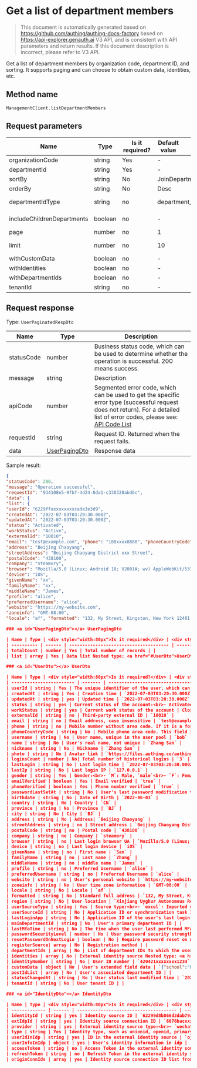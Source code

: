 # Get a list of department members

<!--
Warning⚠️:
Do not modify this document directly,
https://github.com/Authing/authing-docs-factory
Use this project to generate
-->

<LastUpdated />

> This document is automatically generated based on https://github.com/authing/authing-docs-factory based on https://api-explorer.genauth.ai V3 API, and is consistent with API parameters and return results. If this document description is incorrect, please refer to V3 API.

Get a list of department members by organization code, department ID, and sorting. It supports paging and can choose to obtain custom data, identities, etc.

## Method name

`ManagementClient.listDepartmentMembers`

## Request parameters

| Name                       | Type    | <div style="width:80px">Is it required?</div> | <div style="width:60px">Default value</div> | <div style="width:300px">Description</div>               | <div style="width:200px">Sample value</div> |
| -------------------------- | ------- | --------------------------------------------- | ------------------------------------------- | -------------------------------------------------------- | ------------------------------------------- |
| organizationCode           | string  | Yes                                           | -                                           | Organization code                                        | `steamory`                                  |
| departmentId               | string  | Yes                                           | -                                           | Department ID, root department is `root`                 | `root`                                      |
| sortBy                     | string  | No                                            | JoinDepartmentAt                            | Sort by                                                  | `JoinDepartmentAt`                          |
| orderBy                    | string  | No                                            | Desc                                        | In ascending or descending order                         | `Desc`                                      |
| departmentIdType           | string  | no                                            | department_id                               | The type of department ID used in this call              | `department_id`                             |
| includeChildrenDepartments | boolean | no                                            | -                                           | Whether to include members of child departments          |                                             |
| page                       | number  | no                                            | 1                                           | Current page number, starting from 1                     | `1`                                         |
| limit                      | number  | no                                            | 10                                          | Number per page, maximum cannot exceed 50, default is 10 | `10`                                        |
| withCustomData             | boolean | no                                            | -                                           | Whether to get custom data                               | `true`                                      |
| withIdentities             | boolean | no                                            | -                                           | Whether to get identities                                | `true`                                      |
| withDepartmentIds          | boolean | no                                            | -                                           | Whether to get a list of department IDs                  | `true`                                      |
| tenantId                   | string  | no                                            | -                                           | Tenant ID                                                | `623c20b2a062aaaaf41b17da`                  |

## Request response

Type: `UserPaginatedRespDto`

| Name       | Type                                       | Description                                                                                                                                                                                                                                                                                                                                         |
| ---------- | ------------------------------------------ | --------------------------------------------------------------------------------------------------------------------------------------------------------------------------------------------------------------------------------------------------------------------------------------------------------------------------------------------------- |
| statusCode | number                                     | Business status code, which can be used to determine whether the operation is successful. 200 means success.                                                                                                                                                                                                                                        |
| message    | string                                     | Description                                                                                                                                                                                                                                                                                                                                         |
| apiCode    | number                                     | Segmented error code, which can be used to get the specific error type (successful request does not return). For a detailed list of error codes, please see: [API Code List](https://api-explorer.genauth.ai/?tag=group/%E5%BC%80%E5%8F%91%E5%87%86%E5%A4%87#tag/%E5%BC%80%E5%8F%91%E5%87%86%E5%A4%87/%E9%94%99%E8%AF%AF%E5%A4%84%E7%90%86/apiCode) |
| requestId  | string                                     | Request ID. Returned when the request fails.                                                                                                                                                                                                                                                                                                        |
| data       | <a href="#UserPagingDto">UserPagingDto</a> | Response data                                                                                                                                                                                                                                                                                                                                       |

Sample result:

````json
{
"statusCode": 200,
"message": "Operation successful",
"requestId": "934108e5-9fbf-4d24-8da1-c330328abd6c",
"data": {
"list": {
"userId": "6229ffaxxxxxxxxcade3e3d9",
"createdAt": "2022-07-03T03:20:30.000Z",
"updatedAt": "2022-07-03T03:20:30.000Z",
"status": "Activated",
"workStatus": "Active",
"externalId": "10010",
"email": "test@example.com", "phone": "188xxxx8888", "phoneCountryCode": "+86", "username": "bob", "name": "Zhang San", "nickname": "xxxx", "photo": "https://files.authing.co/authing-console/default-user-avatar.png", "loginsCount": 3, "lastLogin": "2022-07-03T03:20:30.000Z", "lastIp": "127.0.0.1", "gender": "M", "emailVerified": true, "phoneVerified": true, "passwordLastSetAt": "2022-07-03T03:20:30.000Z", "birthdate": "2022-06-03", "country": "CN", "province": "BJ", "city": "BJ",
"address": "Beijing Chaoyang",
"streetAddress": "Beijing Chaoyang District xxx Street",
"postalCode": "438100",
"company": "steamory",
"browser": "Mozilla/5.0 (Linux; Android 10; V2001A; wv) AppleWebKit/537.36 (KHTML, like Gecko) Version/4.0 Chrome/87.0.4280.141 Mobile Safari/537.36 VivoBrowser/10.2.10.0",
"device": "iOS",
"givenName": "xx",
"familyName": "xx",
"middleName": "James",
"profile": "alice",
"preferredUsername": "alice",
"website": "https://my-website.com",
"zoneinfo": "GMT-08:00",
"locale": "af", "formatted": "132, My Street, Kingston, New York 12401.", "region": "Xinjiang Uyghur Autonomous Region", "userSourceType": "register", "passwordSecurityLevel": 1, "departmentIds": "[\"624d930c3xxxx5c08dd4986e\",\"624d93102xxxx012f33cd2fe\"]", "identities": { "identityId": "62299d8b866d2dab79a89dc4", "extIdpId": "6076bacxxxxxxxxd80d993b5", "provider": "wechat", "type": "openid", "userIdInIdp": "oj7Nq05R-RRaqak0_YlMLnnIwsvg", "accessToken": "57_fK0xgSL_NwVlS-gmUwlMQ2N6AONNIOAYxxxx", "refreshToken": "57_IZFu91Ak1Wg6DRytZFFIOd3upNF5lH7vPxxxxx", "originConnIds": "[\"605492ac41xxxxe0362f0707\"]" }, "identityNumber": "420421xxxxxxxx1234", "customData": { "school": "Peking University", "age": 22 }, "statusChangedAt": "2022-07-03T03:20:30.000Z" } } } ``` ## Data structure

### <a id="UserPagingDto"></a> UserPagingDto

| Name | Type | <div style="width:80px">Is it required</div> | <div style="width:300px">Description</div> | <div style="width:200px">Sample value</div> |
| ---------- | ------ | -------------------------------------- | --------------------------------------------------- | ------------------------------------- |
| totalCount | number | Yes | Total number of records | |
| list | array | Yes | Data list Nested type: <a href="#UserDto">UserDto</a>. | |

### <a id="UserDto"></a> UserDto

| Name | Type | <div style="width:80px">Is it required?</div> | <div style="width:300px">Description</div> | <div style="width:200px">Sample value</div> |
| ------------------------ | ------- | -------------------------------------- | ------------------------------------------------------------------------------------------------------------------------------------------------------------------------------------------------------------- | -------------------------------------------------------------------------------------------------------------------------------------------------------------------------------- |
| userId | string | Yes | The unique identifier of the user, which can be user ID, user name, email address, mobile phone number, externalId, or ID in the external identity source. For details, see the description of the userIdType field. The default is user id. | `6229ffaxxxxxxxxcade3e3d9` |
| createdAt | string | Yes | Creation time | `2022-07-03T03:20:30.000Z` |
| updatedAt | string | yes | Updated time | `2022-07-03T03:20:30.000Z` |
| status | string | yes | Current status of the account:<br>- Activated: Normal status<br>- Suspended: Deactivated<br>- Deactivated: Disabled<br>- Resigned: Resigned<br>- Archived: Archived<br> | Suspended |
| workStatus | string | yes | Current work status of the account | Closed |
| externalId | string | no | Third-party external ID | `10010` |
| email | string | no | Email address, case insensitive | `test@example.com` |
| phone | string | no | Mobile number without area code. If it is a foreign mobile number, please specify the area code in the phoneCountryCode parameter. | `188xxxx8888` |
| phoneCountryCode | string | No | Mobile phone area code. This field is optional for mobile phone numbers in mainland China. The GenAuth SMS service does not yet support international mobile phone numbers. You need to configure the corresponding international SMS service in the GenAuth console. For a complete list of mobile phone area codes, please refer to https://en.wikipedia.org/wiki/List_of_country_calling_codes. | `+86` |
| username | string | No | User name, unique in the user pool | `bob` |
| name | string | No | User's real name, not unique | `Zhang San` |
| nickname | string | No | Nickname | `Zhang San` |
| photo | string | No | Avatar link | `https://files.authing.co/authing-console/default-user-avatar.png` |
| loginsCount | number | No| Total number of historical logins | `3` |
| lastLogin | string | No | Last login time | `2022-07-03T03:20:30.000Z` |
| lastIp | string | No | Last login IP | `127.0.0.1` |
| gender | string | Yes | Gender:<br>- `M`: Male, `male`<br>- `F`: Female, `female`<br>- `U`: Unknown, `unknown`<br> | M |
| emailVerified | boolean | Yes | Email verified | `true` |
| phoneVerified | boolean | Yes | Phone number verified | `true` |
| passwordLastSetAt | string | No | User's last password modification time | `2022-07-03T03:20:30.000Z` |
| birthdate | string | No | Date of Birth | `2022-06-03` |
| country | string | No | Country | `CN` |
| province | string | No | Province | `BJ` |
| city | string | No | City | `BJ` |
| address | string | No | Address| `Beijing Chaoyang` |
| streetAddress | string | no | Street address | `Beijing Chaoyang District xxx Street` |
| postalCode | string | no | Postal code | `438100` |
| company | string | no | Company | `steamory` |
| browser | string | no | Last login browser UA | `Mozilla/5.0 (Linux; Android 10; V2001A; wv) AppleWebKit/537.36 (KHTML, like Gecko) Version/4.0 Chrome/87.0.4280.141 Mobile Safari/537.36 VivoBrowser/10.2.10.0` |
| device | string | no | Last login device | `iOS` |
| givenName | string | no | First name | `San` |
| familyName | string | no | Last name | `Zhang` |
| middleName | string | no | middle name | `James` |
| profile | string | no | Preferred Username | `alice` |
| preferredUsername | string | no | Preferred Username | `alice` |
| website | string | no | User's personal website | `https://my-websitee.com` |
| zoneinfo | string | No | User time zone information | `GMT-08:00` |
| locale | string | No | Locale | `af` |
| formatted | string | No | Standard full address | `132, My Street, Kingston, New York 12401.` |
| region | string | No | User location | `Xinjiang Uyghur Autonomous Region` |
| userSourceType | string | Yes | Source type:<br>- `excel`: Imported via excel<br>- `register`: User self-registration<br>- `adminCreated`: Manual creation by the administrator backend (including creating users using the management API)<br>- `syncTask`: Synchronization task of the synchronization center <br> | excel |
| userSourceId | string | No | Application ID or synchronization task ID | |
| lastLoginApp | string | No | Application ID of the user's last login | |
| mainDepartmentId | string | No | User's primary department ID | |
| lastMfaTime | string | No | The time when the user last performed MFA authentication | |
| passwordSecurityLevel | number | No | User password security strength level | `1` |
| resetPasswordOnNextLogin | boolean | No | Require password reset on next login | |
| registerSource| array | No | Registration method | |
| departmentIds | array | No | List of department IDs to which the user belongs | `["624d930c3xxxx5c08dd4986e","624d93102xxxx012f33cd2fe"]` |
| identities | array | No | External identity source Nested type: <a href="#IdentityDto">IdentityDto</a>. | |
| identityNumber | string | No | User ID number | `420421xxxxxxxx1234` |
| customData | object | No | User's extended field data | `{"school":"Peking University","age":22}` |
| postIdList | array | No | User's associated department ID | |
| statusChangedAt | string | No | User status last modified time | `2022-07-03T03:20:30.000Z` |
| tenantId | string | No | User tenant ID | |

### <a id="IdentityDto"></a> IdentityDto

| Name | Type | <div style="width:80px">Is it required</div> | <div style="width:300px">Description</div> | <div style="width:200px">Sample value</div> |
| ------------- | ------ | -------------------------------------- | --------------------------------------------------------------------------------------------------------------------------------------------------------------------------------------------------------------------------------------------------------------------------------------------------------------------------------------------------------------------------------------------------------------------------------------------------------------------------------------------------------------------------------------------------------------------------------------------------------------------------------------------------------------------------------------------------------------------------------------------------------------------------------------------------------------------------------------------------------------------------------------------------------------------------------------------------------------------------------------------------------------------------------------------------------------------------------------------------------------------------------------------------------------------------------------------------------------------------------------------------------------------------- | ------------------------------------------- |
| identityId | string | yes | Identity source ID | `62299d8b866d2dab79a89dc4` |
| extIdpId | string | yes | Identity source connection ID | `6076bacxxxxxxxxd80d993b5` |
| provider | string | yes | External identity source type:<br>- `wechat`: WeChat<br>- `qq`: QQ<br>- `wechatwork`: WeChat for Business<br>- `dingtalk`: DingTalk<br>- `weibo`: Weibo<br>- `github`: GitHub<br>- `alipay`: Alipay<br>- `baidu`: Baidu<br>- `lark`: Feishu<br>- `welink`: Welink<br>- `yidun`: NetEase Yidun<br>- `qingcloud`: Qingyun<br>- `google`: Google<br>- `gitlab`: GitLab<br>- `gitee`: Gitee<br>- `twitter`: Twitter<br>- `facebook`: Facebook<br>- `slack`: Slack<br>- `linkedin`: Linkedin<br>- `instagram`: Instagram<br>- `oidc`: OIDC-type enterprise identity source<br>- `oauth2`: OAuth2-type enterprise identity source<br>- `saml`: SAML-type enterprise identity source<br>- `ldap`: LDAP-type enterprise identity source<br>- `ad`: AD-type enterprise identity source<br>- `cas`: CAS-type enterprise identity source<br>- `azure-ad`: Azure AD-type enterprise identity source<br> | oidc |
| type | string | Yes | Identity type, such as unionid, openid, primary | `openid` |
| userIdInIdp | string | yes | ID in the external identity source | `oj7Nq05R-RRaqak0_YlMLnnIwsvg` |
| userInfoInIdp | object | yes | User's identity information in idp | |
| accessToken | string | no | Access Token in the external identity source (this parameter is only returned when the user actively obtains it, and will not be returned by the management side interface).| `57_fK0xgSL_NwVlS-gmUwlMQ2N6AONNIOAYxxxx` |
| refreshToken | string | no | Refresh Token in the external identity source (this parameter is only returned when the user actively obtains it, and the management interface will not return it). | `57_IZFu91Ak1Wg6DRytZFFIOd3upNF5lH7vPxxxxx` |
| originConnIds | array | yes | Identity source connection ID list from which the identity comes | `["605492ac41xxxxe0362f0707"]` |
````
